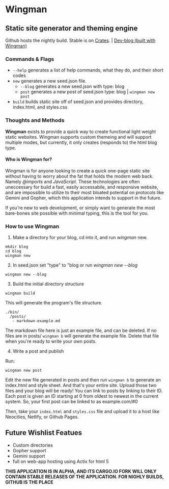 # Wingman
## Static site generator and theming engine
Github hosts the nightly build. Stable is on [Crates](https://crates.io/crates/wingman). | [Dev-blog (built with Wingman)](https://wingman-rs.neocities.org/)

### Commands & Flags
* ```--help``` generates a list of help commands, what they do, and their short codes
* ```new``` generates a new seed.json file. 
    * ```--blog``` generates a new seed.json with type: blog
    * ```post``` generates a new post of seed.json type: blog | ```wingman new post```
* ```build``` builds static site off of seed.json and provides directory, index.html, and styles.css

### Thoughts and Methods
**Wingman** exists to provide a quick way to create functional light weight static websites. Wingman supports custom themeing and will support multiple modes, but currently, it only creates (responds to) the html blog type. 

#### Who is Wingman for?
Wingman is for anyone looking to create a quick one-page static site without having to worry about the fat that holds the modern web back. Namely _@imports_ and _JavaScript_. These technologies are often uneccessary for build a fast, easily accessabile, and responsive website, and are impossible to utilize to their most bloated potential on protocols like Gemini and Gopher, which this application intends to support in the future. 

If you're new to web development, or simply want to generate the most bare-bones site possible with minimal typing, this is the tool for you.

### How to use Wingman
1) Make a directory for your blog, cd into it, and run *wingman* new. 

```
mkdir blog
cd blog
wingman new

```

2) In seed.json set "type" to "blog or run *wingman new --blog*

```
wingman new --blog

```

3) Build the initial directory structure

```
wingman build

```
This will generate the program's file structure.

```
./bin/
  /posts/
   - markdown-example.md

```

The markdown file here is just an example file, and can be deleted. If no files are in posts/ ```wingman b``` will generate the example file. Delete that file when you're ready to write your own posts. 

4) Write a post and publish

Run:

```wingman new post```

Edit the new file generated in posts and then run ```wingman b``` to generate an index.html and style sheet. And that's your entire site. Upload those two files and your blog will be ready! You can link to posts by linking to their ID. Each post is given an ID starting at 0 from oldest to newest in the current system.
So, your first post can be linked to as example.com/#0

Then, take your ```index.html``` and ```styles.css``` file and upload it to a host like Neocities, Netlify, or Github Pages.

## Future Wishlist Featues
* Custom directories
* Gopher support
* Gemini support
* full on web-app hosting using Actix for html 5


**THIS APPLICATION IS IN ALPHA, AND ITS CARGO.IO FORK WILL ONLY CONTAIN STABLE RELEASES OF THE APPLICATION. FOR NIGHLY BUILDS, GITHUB IS THE PLACE**
